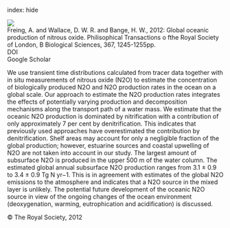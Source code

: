 index: hide

<div class="Citation">
    <div class="Citation-thumb CitationThumb-linked"  data-href="https://doi.org/10.1098/rstb.2011.0360">
      <img src="https://static.claimspace.cloud/climate-study-static/refs/thumbs/6/Freing_et_al_2012-thumb.png" />
    </div>

  <div class="Citation-body">
    <div class="Citation-text">Freing, A. and Wallace, D. W. R. and Bange, H. W., 2012: Global oceanic production of nitrous oxide. <span class="Article-journal">Philisophical Transactions o fthe Royal Society of London, B Biological Sciences, </span><span class="Article-volume">367, </span>1245-1255pp.</div>
    <div class="Citation-links">
      <div class="CitationLink" data-href="https://doi.org/10.1098/rstb.2011.0360">
        <div class="CitationLink-icon CitationLink-Doi"></div>
        <div class="CitationLink-text">DOI</div>
      </div>
      <div class="CitationLink" data-href="https://scholar.google.com/scholar?q=10.1098/rstb.2011.0360">
        <div class="CitationLink-icon CitationLink-Scholar"></div>
        <div class="CitationLink-text">Google Scholar</div>
      </div>
    </div>
  </div>
</div>

We use transient time distributions calculated from tracer data together with in situ measurements of nitrous oxide (N2O) to estimate the concentration of biologically produced N2O and N2O production rates in the ocean on a global scale. Our approach to estimate the N2O production rates integrates the effects of potentially varying production and decomposition mechanisms along the transport path of a water mass. We estimate that the oceanic N2O production is dominated by nitrification with a contribution of only approximately 7 per cent by denitrification. This indicates that previously used approaches have overestimated the contribution by denitrification. Shelf areas may account for only a negligible fraction of the global production; however, estuarine sources and coastal upwelling of N2O are not taken into account in our study. The largest amount of subsurface N2O is produced in the upper 500 m of the water column. The estimated global annual subsurface N2O production ranges from 3.1 ± 0.9 to 3.4 ± 0.9 Tg N yr−1. This is in agreement with estimates of the global N2O emissions to the atmosphere and indicates that a N2O source in the mixed layer is unlikely. The potential future development of the oceanic N2O source in view of the ongoing changes of the ocean environment (deoxygenation, warming, eutrophication and acidification) is discussed.

<div class="Citation-copy">
&copy; The Royal Society, 2012
</div>